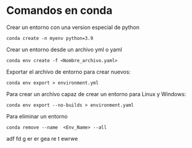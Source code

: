 # Comandos en conda 

Crear un entorno con una version especial de python 
```
conda create -n myenv python=3.9
```
Crear un entorno desde un archivo yml o yaml 
```
conda env create -f <Nombre_archivo.yaml> 
```
Exportar el archivo de entorno para crear nuevos:
```
conda env export > environment.yml  
```
Para crear un archivo capaz de crear un entorno para Linux y Windows:
```
conda env export --no-builds > environment.yaml 
```
Para eliminar un entorno
```
conda remove --name  <Env_Name> --all
```

adf fd g er er gea re t ewrwe

